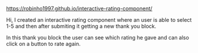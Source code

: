 https://robinho1997.github.io/interactive-rating-component/

Hi, I created an interactive rating component where an user is able to select 1-5 and 
then after submiting it getting a new thank you block.

In this thank you block the user can see which rating he gave and can also click on a button to rate again.


